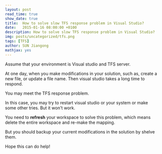 ```yaml
---
layout: post
read_time: true
show_date: true
title:  How to solve slow TFS response problem in Visual Studio?
date:   2015-01-16 08:00:00 +0100
description: How to solve slow TFS response problem in Visual Studio?
img: posts/uncategorized/tfs.png
tags: [TFS]
author: SUN Jiangong
mathjax: yes
---
```



Assume that your environment is Visual studio and TFS server. 

At one day, when you make modifications in your solution, such as, create a new file, or update a file name. Then visual studio takes a long time to respond. 

You may meet the TFS response problem.

In this case, you may try to restart visual studio or your system or make some other tries. But it won't work.

<!--more-->

You need to **refresh** your workspace to solve this problem, which means delete the entire workspace and re-make the mapping. 

But you should backup your current modifications in the solution by shelve them.


Hope this can do help!